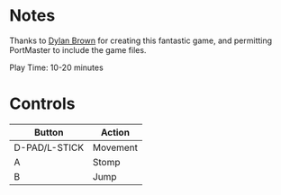 # Notes

Thanks to [Dylan Brown](https://dylanbrowngames.itch.io) for creating this fantastic game, and permitting PortMaster to include the game files.

Play Time: 10-20 minutes


# Controls

| Button        | Action   |
| ------------- | -------- |
| D-PAD/L-STICK | Movement |
| A             | Stomp    |
| B             | Jump     |
